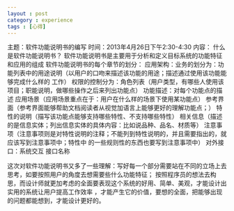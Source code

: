 ```yaml
---
layout : post
category : experience
tags : [心得]
---
```

主题：软件功能说明书的编写
时间：2013年4月26日下午2:30-4:30
内容：
什么是软件功能说明书？
软件功能说明书是主要用于分析和定义目标系统的功能特征和应用的组成
软件功能说明书的每个章节的划分：
应用架构：业务的划分为：功能列表中的用途说明（以用户的口吻来描述该功能的用途；描述通过使用该功能能够完成什么样的
                            工作）
          权限的控制分为：角色列表（用户类型，有哪些人使用该项目；职能说明，做哪些操作之后来列出功能点）
功能描述：对每个功能点的描述
          应用场景（应用场景重点在于：用户在什么样的场景下使用某功能点）
          参考界面（参考界面能够帮助文档阅读者从视觉加语言上能够更好的理解功能点；）
          特性的说明（描写该功能点能够支持哪些特性、不支持哪些特性）
          相关信息（描述的是信息实体；列出信息实体的具体内容：比如说品种、品名、材质等）
          注意事项（注意事项则是对特性说明的注释；不能列到特性说明的，并且需要指出的，就应该写到注意事项中；特性中
          的一些规则性的东西也要写到注意事项中）
对外接口：系统交互
          接口名称

这次对软件功能说明书又多了一些理解：写好每一个部分需要站在不同的立场上去思考，如要按照用户的角度去想需要些什么功能特征；
按照程序员的想法去构思，而设计师就更加考虑的全面要表现这个系统的好用、简单、美观，才能设计出实用的系统让用户提高工作效率
，才能产生它的价值，要想的全面，把能够出现的问题都能想到，才能设计更好的。
